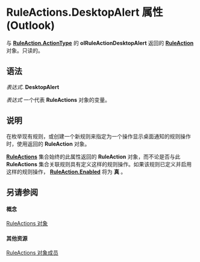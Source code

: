
# RuleActions.DesktopAlert 属性 (Outlook)

与 **[RuleAction.ActionType](5701cd66-2f45-ae24-12b8-fc5e27bf8742.md)** 的 **olRuleActionDesktopAlert** 返回的 **[RuleAction](6451788f-e5ed-239c-a34d-b564b52d8955.md)** 对象。只读的。


## 语法

 _表达式_. **DesktopAlert**

 _表达式_ 一个代表 **RuleActions** 对象的变量。


## 说明

在枚举现有规则，或创建一个新规则来指定为一个操作显示桌面通知的规则操作时，使用返回的 **RuleAction** 对象。

 **[RuleActions](82ba76cd-86a4-3372-cb51-2df1d58c8b71.md)** 集合始终的此属性返回的 **RuleAction** 对象，而不论是否与此 **RuleActions** 集合关联规则具有定义这样的规则操作。如果该规则已定义并启用这样的规则操作， **[RuleAction.Enabled](795374af-a8de-b771-97df-3d9e82949af0.md)** 将为 **真** 。


## 另请参阅


#### 概念


[RuleActions 对象](82ba76cd-86a4-3372-cb51-2df1d58c8b71.md)
#### 其他资源


[RuleActions 对象成员](ea4c7acb-2ce2-ecf9-046f-2eb48d4935bb.md)